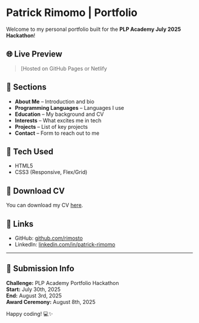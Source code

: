 # Patrick Rimomo | Portfolio

Welcome to my personal portfolio built for the **PLP Academy July 2025 Hackathon**!

## 🌐 Live Preview

> [Hosted on GitHub Pages or Netlify 

## 📁 Sections

- **About Me** – Introduction and bio
- **Programming Languages** – Languages I use
- **Education** – My background and CV
- **Interests** – What excites me in tech
- **Projects** – List of key projects
- **Contact** – Form to reach out to me

## 📌 Tech Used

- HTML5
- CSS3 (Responsive, Flex/Grid)

## 📄 Download CV

You can download my CV [here](Patrick_Rimosto_CV.docs).

## 🔗 Links

- GitHub: [github.com/rimosto](https://github.com/rimosto)
- LinkedIn: [linkedin.com/in/patrick-rimomo](https://linkedin.com/in/patrick-rimomo)

---

## 🚀 Submission Info

**Challenge:** PLP Academy Portfolio Hackathon  
**Start:** July 30th, 2025  
**End:** August 3rd, 2025  
**Award Ceremony:** August 8th, 2025

Happy coding! 💻✨
